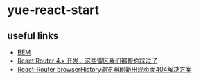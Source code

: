 # yue-react-start

## useful links
- [BEM](http://getbem.com/naming/)
- [React Router 4.x 开发，这些雷区我们都帮你踩过了](https://juejin.im/entry/5b50518bf265da0f6436c34a)
- [React-Router browserHistory浏览器刷新出现页面404解决方案](https://www.thinktxt.com/react/2017/02/26/react-router-browserHistory-refresh-404-solution.html)
